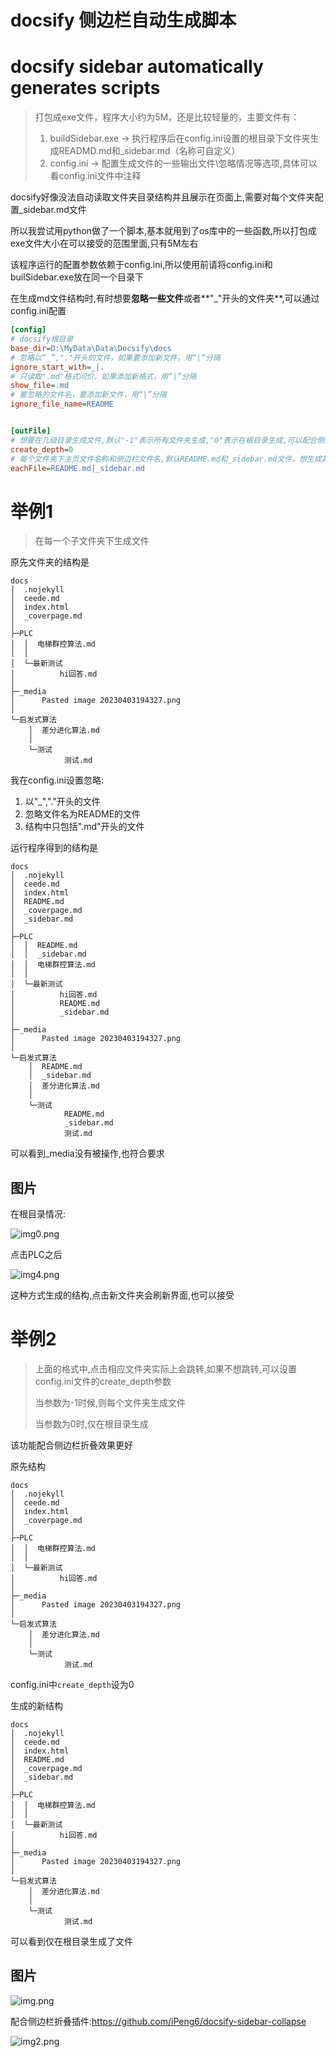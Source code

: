 # docsify 侧边栏自动生成脚本

# docsify sidebar automatically generates scripts

> 打包成exe文件，程序大小约为5M，还是比较轻量的，主要文件有：
> 1. buildSidebar.exe -> 执行程序后在config.ini设置的根目录下文件夹生成READMD.md和_sidebar.md（名称可自定义）
> 2. config.ini -> 配置生成文件的一些输出文件\忽略情况等选项,具体可以看config.ini文件中注释

docsify好像没法自动读取文件夹目录结构并且展示在页面上,需要对每个文件夹配置_sidebar.md文件

所以我尝试用python做了一个脚本,基本就用到了os库中的一些函数,所以打包成exe文件大小在可以接受的范围里面,只有5M左右

该程序运行的配置参数依赖于config.ini,所以使用前请将config.ini和builSidebar.exe放在同一个目录下

在生成md文件结构时,有时想要**忽略一些文件**或者**"_"开头的文件夹**,可以通过config.ini配置

```ini
[config]
# docsify根目录
base_dir=D:\MyData\Data\Docsify\docs
# 忽略以“_”,"."开头的文件，如果要添加新文件，用“|”分隔
ignore_start_with=_|.
# 只读取".md"格式问价，如果添加新格式，用“|”分隔
show_file=.md
# 要忽略的文件名，要添加新文件，用“|”分隔
ignore_file_name=README


[outFile]
# 想要在几级目录生成文件,默认"-1"表示所有文件夹生成,"0"表示在根目录生成,可以配合侧边栏折叠插件使用
create_depth=0
# 每个文件夹下主页文件名称和侧边栏文件名,默认README.md和_sidebar.md文件，想生成其他名称可修改文字，或者添加用“|”分隔
eachFile=README.md|_sidebar.md
```

# 举例1

> 在每一个子文件夹下生成文件

原先文件夹的结构是

```
docs
│  .nojekyll
│  ceede.md
│  index.html
│  _coverpage.md
│  
├─PLC
│  │  电梯群控算法.md
│  │  
│  └─最新测试
│          hi回答.md
│          
├─_media
│      Pasted image 20230403194327.png
│      
└─启发式算法
    │  差分进化算法.md
    │  
    └─测试
            测试.md
```

我在config.ini设置忽略:
1. 以"_","."开头的文件
2. 忽略文件名为README的文件
3. 结构中只包括".md"开头的文件

运行程序得到的结构是

```
docs
│  .nojekyll
│  ceede.md
│  index.html
│  README.md
│  _coverpage.md
│  _sidebar.md
│  
├─PLC
│  │  README.md
│  │  _sidebar.md
│  │  电梯群控算法.md
│  │  
│  └─最新测试
│          hi回答.md
│          README.md
│          _sidebar.md
│          
├─_media
│      Pasted image 20230403194327.png
│      
└─启发式算法
    │  README.md
    │  _sidebar.md
    │  差分进化算法.md
    │  
    └─测试
            README.md
            _sidebar.md
            测试.md
```

可以看到_media没有被操作,也符合要求

## 图片

在根目录情况:

![img0.png](image/img0.png)

点击PLC之后

![img4.png](image/img4.png)

这种方式生成的结构,点击新文件夹会刷新界面,也可以接受

# 举例2

> 上面的格式中,点击相应文件夹实际上会跳转,如果不想跳转,可以设置config.ini文件的create_depth参数
> 
> 当参数为-1时候,则每个文件夹生成文件
> 
> 当参数为0时,仅在根目录生成

该功能配合侧边栏折叠效果更好

原先结构

```
docs
│  .nojekyll
│  ceede.md
│  index.html
│  _coverpage.md
│  
├─PLC
│  │  电梯群控算法.md
│  │  
│  └─最新测试
│          hi回答.md
│          
├─_media
│      Pasted image 20230403194327.png
│      
└─启发式算法
    │  差分进化算法.md
    │  
    └─测试
            测试.md
```

config.ini中`create_depth`设为0

生成的新结构

```
docs
│  .nojekyll
│  ceede.md
│  index.html
│  README.md
│  _coverpage.md
│  _sidebar.md
│  
├─PLC
│  │  电梯群控算法.md
│  │  
│  └─最新测试
│          hi回答.md
│          
├─_media
│      Pasted image 20230403194327.png
│      
└─启发式算法
    │  差分进化算法.md
    │  
    └─测试
            测试.md
```

可以看到仅在根目录生成了文件

## 图片

![img.png](image/img.png)

配合侧边栏折叠插件:https://github.com/iPeng6/docsify-sidebar-collapse

![img2.png](image/img2.png)